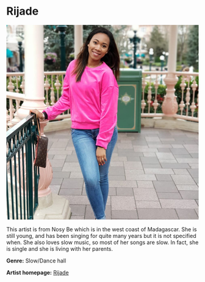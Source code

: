 # Rijade

![Rijade](rijade.jpg)

This artist is from Nosy Be which is in the west coast of Madagascar. She is still young, and has been singing for quite many years but it is not specified when. She also loves slow music, so most of her songs are slow.
In fact, she is single and she is living with her parents.

**Genre:** Slow/Dance hall

**Artist homepage:** [Rijade](https://fr-fr.facebook.com/rijadekha/photos/a.359073600920468/1180466748781145/?type=3&theater)
